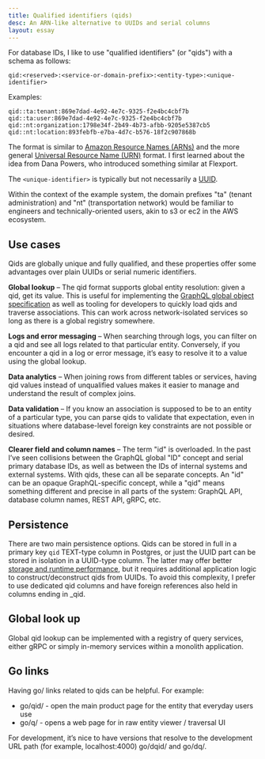 ```yaml
---
title: Qualified identifiers (qids)
desc: An ARN-like alternative to UUIDs and serial columns
layout: essay
---
```


For database IDs, I like to use "qualified identifiers" (or "qids") with a schema as follows:

```
qid:<reserved>:<service-or-domain-prefix>:<entity-type>:<unique-identifier>
```

Examples:

```
qid::ta:tenant:869e7dad-4e92-4e7c-9325-f2e4bc4cbf7b
qid::ta:user:869e7dad-4e92-4e7c-9325-f2e4bc4cbf7b
qid::nt:organization:1798e34f-2b49-4b73-afbb-9205e5387cb5
qid::nt:location:893febfb-e7ba-4d7c-b576-18f2c907868b
```

The format is similar to [Amazon Resource Names (ARNs)](https://docs.aws.amazon.com/general/latest/gr/aws-arns-and-namespaces.html) and the more general [Universal Resource Name (URN)](https://en.wikipedia.org/wiki/Uniform_Resource_Name) format. I first learned about the idea from Dana Powers, who introduced something similar at Flexport.

The `<unique-identifier>` is typically but not necessarily a [UUID](https://en.wikipedia.org/wiki/Universally_unique_identifier).

Within the context of the example system, the domain prefixes "ta" (tenant administration) and "nt" (transportation network) would be familiar to engineers and technically-oriented users, akin to s3 or ec2 in the AWS ecosystem.

## Use cases

Qids are globally unique and fully qualified, and these properties offer some advantages over plain UUIDs or serial numeric identifiers.

**Global lookup** – The qid format supports global entity resolution: given a qid, get its value. This is useful for implementing the [GraphQL global object specification](https://graphql.org/learn/global-object-identification/) as well as tooling for developers to quickly load qids and traverse associations. This can work across network-isolated services so long as there is a global registry somewhere.

**Logs and error messaging** – When searching through logs, you can filter on a qid and see all logs related to that particular entity. Conversely, if you encounter a qid in a log or error message, it’s easy to resolve it to a value using the global lookup.

**Data analytics** – When joining rows from different tables or services, having qid values instead of unqualified values makes it easier to manage and understand the result of complex joins.

**Data validation** – If you know an association is supposed to be to an entity of a particular type, you can parse qids to validate that expectation, even in situations where database-level foreign key constraints are not possible or desired.

**Clearer field and column names** – The term "id" is overloaded. In the past I’ve seen collisions between the GraphQL global "ID" concept and serial primary database IDs, as well as between the IDs of internal systems and external systems. With qids, these can all be separate concepts. An "id" can be an opaque GraphQL-specific concept, while a "qid" means something different and precise in all parts of the system: GraphQL API, database column names, REST API, gRPC, etc.


## Persistence

There are two main persistence options. Qids can be stored in full in a primary key `qid` TEXT-type column in Postgres, or just the UUID part can be stored in isolation in a UUID-type column. The latter may offer better [storage and runtime performance](https://stackoverflow.com/a/44101628), but it requires additional application logic to construct/deconstruct qids from UUIDs. To avoid this complexity, I prefer to use dedicated qid columns and have foreign references also held in columns ending in _qid.


## Global look up

Global qid lookup can be implemented with a registry of query services, either gRPC or simply in-memory services within a monolith application.

## Go links

Having go/ links related to qids can be helpful. For example:

* go/qid/<qid> - open the main product page for the entity that everyday users use
* go/q/<qid> - opens a web page for in raw entity viewer / traversal UI

For development, it’s nice to have versions that resolve to the development URL path (for example, localhost:4000) go/dqid/<qid> and go/dq/<qid>.
